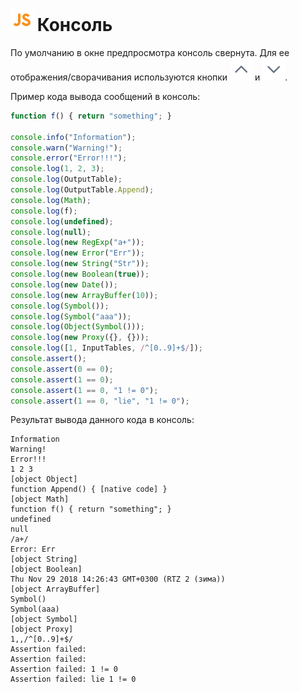 # ![](../../../media/app/icons/component-18/component-default-55.svg) Консоль

По умолчанию в окне предпросмотра консоль свернута. Для ее отображения/сворачивания используются кнопки ![](../../../media/app/icons/toolbar-18/toolbar-18-21.svg) и ![](../../../media/app/icons/toolbar-18/toolbar-18-20.svg).

Пример кода вывода сообщений в консоль:

```javascript
function f() { return "something"; }

console.info("Information");
console.warn("Warning!");
console.error("Error!!!");
console.log(1, 2, 3);
console.log(OutputTable);
console.log(OutputTable.Append);
console.log(Math);
console.log(f);
console.log(undefined);
console.log(null);
console.log(new RegExp("a+"));
console.log(new Error("Err"));
console.log(new String("Str"));
console.log(new Boolean(true));
console.log(new Date());
console.log(new ArrayBuffer(10));
console.log(Symbol());
console.log(Symbol("aaa"));
console.log(Object(Symbol()));
console.log(new Proxy({}, {}));
console.log([1, InputTables, /^[0..9]+$/]);
console.assert();
console.assert(0 == 0);
console.assert(1 == 0);
console.assert(1 == 0, "1 != 0");
console.assert(1 == 0, "lie", "1 != 0");
```

Результат вывода данного кода в консоль:

```
Information
Warning!
Error!!!
1 2 3
[object Object]
function Append() { [native code] }
[object Math]
function f() { return "something"; }
undefined
null
/a+/
Error: Err
[object String]
[object Boolean]
Thu Nov 29 2018 14:26:43 GMT+0300 (RTZ 2 (зима))
[object ArrayBuffer]
Symbol()
Symbol(aaa)
[object Symbol]
[object Proxy]
1,,/^[0..9]+$/
Assertion failed:
Assertion failed:
Assertion failed: 1 != 0
Assertion failed: lie 1 != 0
```